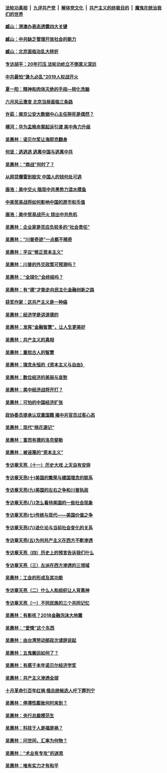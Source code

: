 ####  [法轮功真相](../../../../basic/blob/master/README.md?t=09210952) &nbsp;|&nbsp; [九评共产党](../../../../9ping.md/blob/master/README.md?t=09210952) &nbsp;|&nbsp; [解体党文化](../../../../jtdwh.md/blob/master/README.md?t=09210952)  &nbsp;|&nbsp; [共产主义的终极目的](../../../../gczydzjmd.md/blob/master/README.md?t=09210952) &nbsp;|&nbsp; [魔鬼在统治我们的世界](../../../../mgztzwmdsj.md/blob/master/README.md?t=09210952) 

#### [臧山：港澳办表态透露四大关键](../pages/nsc423/n11421628.md?t=09210952) 

#### [臧山：中共缺乏管理开放社会的能力](../pages/nsc423/n11407457.md?t=09210952) 

#### [臧山：北京面临治乱大转折](../pages/nsc423/n11406895.md?t=09210952) 

#### [专访胡平：20年打压 法轮功屹立不倒意义深远](../pages/nsc423/n11398800.md?t=09210952) 

#### [中共最怕“逢九必乱”2019人权战开火](../pages/nsc423/n11385248.md?t=09210952) 

#### [夏一阳：精神和肉体灭绝的手段—转化洗脑](../pages/nsc423/n11368250.md?t=09210952) 

#### [六月风云激变 北京当局面临三条路](../pages/nsc423/n11313668.md?t=09210952) 

#### [许茹：南京公安大数据中心主任猝死是偶然？](../pages/nsc423/n11064744.md?t=09210952) 

#### [横河：华为孟晚舟案起诉引渡 美中角力升级](../pages/nsc423/n11027230.md?t=09210952) 

#### [吴惠林：诺贝尔奖让海耶克翻身](../pages/nsc423/n10890049.md?t=09210952) 

#### [何坚：逃逃逃 逃离中国与逃离中共](../pages/nsc423/n10592891.md?t=09210952) 

#### [吴惠林：“商战”何时了？](../pages/nsc423/n10573558.md?t=09210952) 

#### [从网贷爆雷到股灾 中国人的钱何处可逃](../pages/nsc423/n10572800.md?t=09210952) 

#### [唐浩：美中交火 隐现中共黑势力混水摸鱼](../pages/nsc423/n10544040.md?t=09210952) 

#### [中美贸易战将如何影响中国的房市和币值](../pages/nsc423/n10543697.md?t=09210952) 

#### [唐浩：美中贸易战开火 烧出中共危机](../pages/nsc423/n10540126.md?t=09210952) 

#### [吴惠林：企业家是否应负较多的“社会责任”](../pages/nsc423/n10535022.md?t=09210952) 

#### [吴惠林：“川普奇迹”一点都不稀奇](../pages/nsc423/n10512808.md?t=09210952) 

#### [吴惠林：平议“修正资本主义”](../pages/nsc423/n10495724.md?t=09210952) 

#### [吴惠林：川普的外交政策可预测吗？](../pages/nsc423/n10462387.md?t=09210952) 

#### [吴惠林：“全球化”会终结吗？](../pages/nsc423/n10452838.md?t=09210952) 

#### [吴惠林：有“德”才能走向民主化金融创新之路](../pages/nsc423/n10432292.md?t=09210952) 

#### [获奖作家：这共产主义是一种癌](../pages/nsc423/n10431541.md?t=09210952) 

#### [吴惠林：经济学是讲道德的](../pages/nsc423/n10398014.md?t=09210952) 

#### [吴惠林：发挥“金融智慧”，让人生更美好](../pages/nsc423/n10375019.md?t=09210952) 

#### [吴惠林：共产主义的真相](../pages/nsc423/n10351394.md?t=09210952) 

#### [吴惠林：重拾古人的智慧](../pages/nsc423/n10337691.md?t=09210952) 

#### [吴惠林：理念永恒的《资本主义与自由》](../pages/nsc423/n10316274.md?t=09210952) 

#### [吴惠林：数位经济的美丽与哀愁](../pages/nsc423/n10292946.md?t=09210952) 

#### [吴惠林：美中经济战将开打？](../pages/nsc423/n10258825.md?t=09210952) 

#### [吴惠林：可怕的中国经济扩张](../pages/nsc423/n10219147.md?t=09210952) 

#### [政协委员提承认双重国籍 揭中共官员过客心态](../pages/nsc423/n10208809.md?t=09210952) 

#### [吴惠林：现代“桃花源记”](../pages/nsc423/n10185234.md?t=09210952) 

#### [吴惠林：富而有德的洛克斐勒](../pages/nsc423/n10142264.md?t=09210952) 

#### [吴惠林：被诬蔑的“资本主义”](../pages/nsc423/n10124816.md?t=09210952) 

#### [专访章天亮（十一）历史大戏 上天自有安排](../pages/nsc423/n10094905.md?t=09210952) 

#### [专访章天亮(十)美国的繁荣与建国理念的联系](../pages/nsc423/n10094899.md?t=09210952) 

#### [专访章天亮(九)美国的左右之争和川普执政](../pages/nsc423/n10094889.md?t=09210952) 

#### [专访章天亮(八)怎么看待美国的一些社会现象](../pages/nsc423/n10094857.md?t=09210952) 

#### [专访章天亮(七)传统与现代——美国价值之争](../pages/nsc423/n10093140.md?t=09210952) 

#### [专访章天亮(六)进化论与当前社会变化的关系](../pages/nsc423/n10092036.md?t=09210952) 

#### [专访章天亮(五)为何共产主义在西方不断渗透](../pages/nsc423/n10083620.md?t=09210952) 

#### [专访章天亮（四）历史上的预言告诉我们什么](../pages/nsc423/n10083606.md?t=09210952) 

#### [专访章天亮（三）左派在西方渗透的三领域](../pages/nsc423/n10081115.md?t=09210952) 

#### [吴惠林：工会的形成及其功能](../pages/nsc423/n10080633.md?t=09210952) 

#### [专访章天亮（二）什么人和组织让人背离神](../pages/nsc423/n10076637.md?t=09210952) 

#### [专访章天亮（一）不同民族的三个共同记忆](../pages/nsc423/n10074188.md?t=09210952) 

#### [吴惠林：有影呒？2018金融泡沫大地震](../pages/nsc423/n10040534.md?t=09210952) 

#### [吴惠林：“爱情”这个东西](../pages/nsc423/n10019423.md?t=09210952) 

#### [吴惠林：由台湾劳动部政次请辞说起](../pages/nsc423/n9979679.md?t=09210952) 

#### [吴惠林：五鬼搬运如何了？](../pages/nsc423/n9925338.md?t=09210952) 

#### [吴惠林：有感于本年诺贝尔经济学奖](../pages/nsc423/n9871883.md?t=09210952) 

#### [吴惠林：共产主义渗透全球](../pages/nsc423/n9812748.md?t=09210952) 

#### [十月革命引百年红祸 俄总统候选人吁下葬列宁](../pages/nsc423/n9810182.md?t=09210952) 

#### [吴惠林：停滞性膨胀何时来到？](../pages/nsc423/n9764136.md?t=09210952) 

#### [吴惠林：央行总裁模范生](../pages/nsc423/n9728134.md?t=09210952) 

#### [吴惠林：科技于人是福是祸？](../pages/nsc423/n9672982.md?t=09210952) 

#### [吴惠林：问世间，汇率为何物？](../pages/nsc423/n9621788.md?t=09210952) 

#### [吴惠林：“术业有专攻”的迷思](../pages/nsc423/n9580363.md?t=09210952) 

#### [吴惠林：唯有实力才有和平](../pages/nsc423/n9529599.md?t=09210952) 

